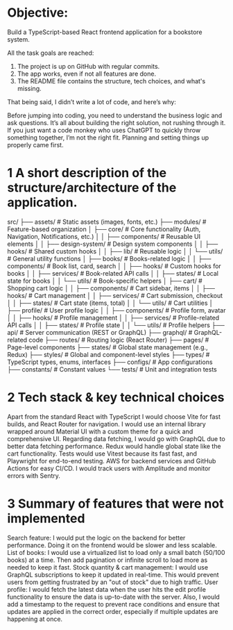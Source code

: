 # Objective:
Build a TypeScript-based React frontend application for a bookstore system.


All the task goals are reached:

1. The project is up on GitHub with regular commits.
2. The app works, even if not all features are done.
3. The README file contains the structure, tech choices, and what's missing.

That being said, I didn’t write a lot of code, and here’s why:

Before jumping into coding, you need to understand the business logic and ask questions. It’s all about building the right solution, not rushing through it. If you just want a code monkey who uses ChatGPT to quickly throw something together, I’m not the right fit.
Planning and setting things up properly came first.


# 1 A short description of the structure/architecture of the application.
src/
  ├── assets/                     # Static assets (images, fonts, etc.)
  ├── modules/                    # Feature-based organization
  │   ├── core/                   # Core functionality (Auth, Navigation, Notifications, etc.)
  │   │   ├── components/         # Reusable UI elements
  │   │   ├── design-system/      # Design system components
  │   │   ├── hooks/              # Shared custom hooks
  │   │   ├── lib/                # Reusable logic
  │   │   └── utils/              # General utility functions
  │   ├── books/                  # Books-related logic
  │   │   ├── components/         # Book list, card, search
  │   │   ├── hooks/              # Custom hooks for books
  │   │   ├── services/           # Book-related API calls
  │   │   ├── states/             # Local state for books
  │   │   └── utils/              # Book-specific helpers
  │   ├── cart/                   # Shopping cart logic
  │   │   ├── components/         # Cart sidebar, items
  │   │   ├── hooks/              # Cart management
  │   │   ├── services/           # Cart submission, checkout
  │   │   ├── states/             # Cart state (items, total)
  │   │   └── utils/              # Cart utilities
  │   ├── profile/                # User profile logic
  │   │   ├── components/         # Profile form, avatar
  │   │   ├── hooks/              # Profile management
  │   │   ├── services/           # Profile-related API calls
  │   │   ├── states/             # Profile state
  │   │   └── utils/              # Profile helpers
  ├── api/                        # Server communication (REST or GraphQL)
  ├── graphql/                    # GraphQL-related code
  ├── routes/                     # Routing logic (React Router)
  ├── pages/                      # Page-level components
  ├── states/                     # Global state management (e.g., Redux)
  ├── styles/                     # Global and component-level styles
  ├── types/                      # TypeScript types, enums, interfaces
  ├── configs/                    # App configurations
  ├── constants/                  # Constant values
  └── tests/                      # Unit and integration tests

# 2 Tech stack & key technical choices
Apart from the standard React with TypeScript I would choose Vite for fast builds, and React Router for navigation. I would use an internal library wrapped around Material UI with a custom theme for a quick and comprehensive UI.
Regarding data fetching, I would go with GraphQL due to better data fetching performance. Redux would handle global state like the cart functionality.
Tests would use Vitest because its fast fast, and Playwright for end-to-end testing.
AWS for backend services and GitHub Actions for easy CI/CD.
I would track users with Amplitude and monitor errors with Sentry.

# 3 Summary of features that were not implemented
Search feature:
I would put the logic on the backend for better performance. Doing it on the frontend would be slower and less scalable.
List of books:
I would use a virtualized list to load only a small batch (50/100 books) at a time. Then add pagination or infinite scroll to load more as needed to keep it fast.
Stock quantity & cart management:
I would use GraphQL subscriptions to keep it updated in real-time. This would prevent users from getting frustrated by an "out of stock" due to high traffic.
User profile:
I would fetch the latest data when the user hits the edit profile functionality to ensure the data is up-to-date with the server.
Also, I would add a timestamp to the request to prevent race conditions and ensure that updates are applied in the correct order, especially if multiple updates are happening at once.
